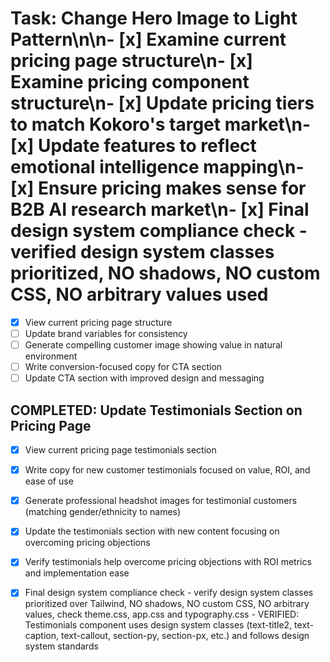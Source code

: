 # Task: Change Hero Image to Light Pattern\n\n- [x] Examine current pricing page structure\n- [x] Examine pricing component structure\n- [x] Update pricing tiers to match Kokoro's target market\n- [x] Update features to reflect emotional intelligence mapping\n- [x] Ensure pricing makes sense for B2B AI research market\n- [x] Final design system compliance check - verified design system classes prioritized, NO shadows, NO custom CSS, NO arbitrary values used

- [x] View current pricing page structure
- [ ] Update brand variables for consistency
- [ ] Generate compelling customer image showing value in natural environment
- [ ] Write conversion-focused copy for CTA section
- [ ] Update CTA section with improved design and messaging

## COMPLETED: Update Testimonials Section on Pricing Page
- [x] View current pricing page testimonials section
- [x] Write copy for new customer testimonials focused on value, ROI, and ease of use
- [x] Generate professional headshot images for testimonial customers (matching gender/ethnicity to names)
- [x] Update the testimonials section with new content focusing on overcoming pricing objections
- [x] Verify testimonials help overcome pricing objections with ROI metrics and implementation ease

- [x] Final design system compliance check - verify design system classes prioritized over Tailwind, NO shadows, NO custom CSS, NO arbitrary values, check theme.css, app.css and typography.css - VERIFIED: Testimonials component uses design system classes (text-title2, text-caption, text-callout, section-py, section-px, etc.) and follows design system standards